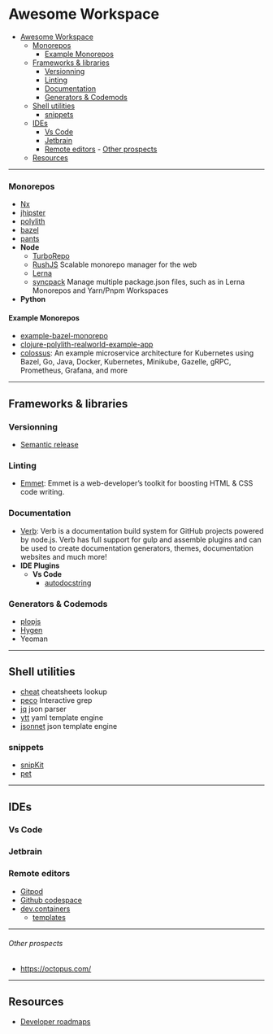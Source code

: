 # Awesome Workspace

- [Awesome Workspace](#awesome-workspace)
  - [Monorepos](#monorepos)
    - [Example Monorepos](#example-monorepos)
  - [Frameworks \& libraries](#frameworks--libraries)
    - [Versionning](#versionning)
    - [Linting](#linting)
    - [Documentation](#documentation)
    - [Generators \& Codemods](#generators--codemods)
  - [Shell utilities](#shell-utilities)
    - [snippets](#snippets)
  - [IDEs](#ides)
    - [Vs Code](#vs-code)
    - [Jetbrain](#jetbrain)
    - [Remote editors](#remote-editors)
          - [Other prospects](#other-prospects)
  - [Resources](#resources)

----------------------------------------------------------------------------------------

### Monorepos

- [Nx](https://nx.dev/)
- [jhipster](https://www.jhipster.tech/installation/)
- [polylith](https://polylith.gitbook.io/polylith/)
- [bazel](https://bazel.build/)
- [pants](https://semaphoreci.com/blog/building-python-projects-with-pants)
- **Node**
  - [TurboRepo](https://turborepo.org/)
  - [RushJS](https://rushjs.io/) Scalable monorepo manager for the web
  - [Lerna](/)
  - [syncpack](https://github.com/JamieMason/syncpack) Manage multiple package.json files, such as in Lerna Monorepos and Yarn/Pnpm Workspaces
- **Python**

#### Example Monorepos

- [example-bazel-monorepo](https://github.com/thundergolfer/example-bazel-monorepo)
- [clojure-polylith-realworld-example-app](https://github.com/furkan3ayraktar/clojure-polylith-realworld-example-app)
- [colossus](https://github.com/lucperkins/colossus): An example microservice architecture for Kubernetes using Bazel, Go, Java, Docker, Kubernetes, Minikube, Gazelle, gRPC, Prometheus, Grafana, and more

----------------------------------------------------------------------------------------

## Frameworks & libraries

### Versionning

- [Semantic release](https://github.com/semantic-release/semantic-release/blob/master/docs/usage/installation.md#installation)

### Linting

- [Emmet](https://github.com/emmetio/emmet#readme): Emmet is a web-developer’s toolkit for boosting HTML & CSS code writing.

### Documentation

- [Verb](https://github.com/verbose/verb/tree/dev): Verb is a documentation build system for GitHub projects powered by node.js. Verb has full support for gulp and assemble plugins and can be used to create documentation generators, themes, documentation websites and much more!
- **IDE Plugins**
  - **Vs Code**
    - [autodocstring](awesome-lists/njpwerner.autodocstring)

### Generators & Codemods

- [plopjs](https://github.com/plopjs/plop)
- [Hygen](/)
- Yeoman

----------------------------------------------------------------------------------------

## Shell utilities

- [cheat](https://github.com/alexanderepstein/Bash-Snippets/blob/master/cheat/cheat) cheatsheets lookup
- [peco](./awesome-lists) Interactive grep
- [jq](./awesome-lists) json parser
- [ytt](./awesome-lists) yaml template engine
- [jsonnet](./awesome-lists) json template engine

### snippets

- [snipKit](https://lemoony.github.io/snipkit/v1.3.1/)
- [pet](awesome-lists/pet)

----------------------------------------------------------------------------------------

## IDEs

### Vs Code

### Jetbrain

### Remote editors

- [Gitpod]()
- [Github codespace]()
- [dev.containers]()
  - [templates](https://github.com/devcontainers/templates/tree/main/src)

----------------------------------------------------------------------------------------

###### Other prospects

- <https://octopus.com/>

----------------------------------------------------------------------------------------

## Resources

- [Developer roadmaps](https://roadmap.sh/)
